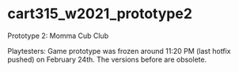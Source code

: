 # cart315_w2021_prototype2
Prototype 2: Momma Cub Club

Playtesters: Game prototype was frozen around 11:20 PM (last hotfix pushed) on February 24th. The versions before are obsolete.
